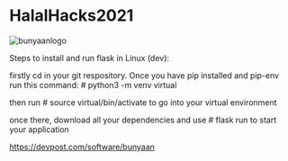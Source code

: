 # HalalHacks2021

![bunyaanlogo](https://user-images.githubusercontent.com/78248069/123534484-5441b280-d6d2-11eb-8e9d-15cde2fcfede.png)

Steps to install and run flask in Linux (dev):

firstly cd in your git respository.
Once you have pip installed and pip-env run this command: # python3 -m venv virtual

then run # source virtual/bin/activate to go into your virtual environment

once there, download all your dependencies and use # flask run 
to start your application

https://devpost.com/software/bunyaan
